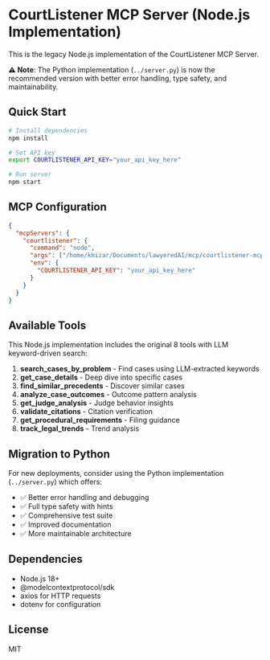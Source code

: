 # CourtListener MCP Server (Node.js Implementation)

This is the legacy Node.js implementation of the CourtListener MCP Server. 

**⚠️ Note**: The Python implementation (`../server.py`) is now the recommended version with better error handling, type safety, and maintainability.

## Quick Start

```bash
# Install dependencies
npm install

# Set API key
export COURTLISTENER_API_KEY="your_api_key_here"

# Run server
npm start
```

## MCP Configuration

```json
{
  "mcpServers": {
    "courtlistener": {
      "command": "node",
      "args": ["/home/khizar/Documents/lawyeredAI/mcp/courtlistener-mcp/node-impl/index.js"],
      "env": {
        "COURTLISTENER_API_KEY": "your_api_key_here"
      }
    }
  }
}
```

## Available Tools

This Node.js implementation includes the original 8 tools with LLM keyword-driven search:

1. **search_cases_by_problem** - Find cases using LLM-extracted keywords
2. **get_case_details** - Deep dive into specific cases
3. **find_similar_precedents** - Discover similar cases
4. **analyze_case_outcomes** - Outcome pattern analysis
5. **get_judge_analysis** - Judge behavior insights
6. **validate_citations** - Citation verification
7. **get_procedural_requirements** - Filing guidance  
8. **track_legal_trends** - Trend analysis

## Migration to Python

For new deployments, consider using the Python implementation (`../server.py`) which offers:

- ✅ Better error handling and debugging
- ✅ Full type safety with hints
- ✅ Comprehensive test suite
- ✅ Improved documentation
- ✅ More maintainable architecture

## Dependencies

- Node.js 18+
- @modelcontextprotocol/sdk
- axios for HTTP requests
- dotenv for configuration

## License

MIT